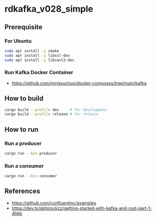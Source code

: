 # rdkafka_v028_simple

## Prerequisite

### For Ubuntu

```bash
sudo apt install -y cmake
sudo apt install -y libssl-dev
sudo apt install -y libsasl2-dev
```

### Run Kafka Docker Container

- <https://github.com/mingyuchoo/docker-composes/tree/main/kafka>

## How to build

```bash
cargo build --profile dev     # for development
cargo build --profile release # for release
```

## How to run

### Run a producer

```bash
cargo run --bin producer
```

### Run a consumer

```bash
cargo run --bin consumer
```

## References

- <https://github.com/confluentinc/examples>
- <https://dev.to/abhirockzz/getting-started-with-kafka-and-rust-part-1-4hkb>
